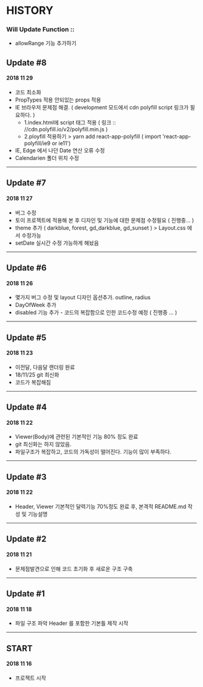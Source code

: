 # HISTORY

### Will Update Function ::

- allowRange 기능 추가하기

## Update #8
#### 2018 11 29
- 코드 최소화
- PropTypes 적용 안되있는 props 적용
- IE 브라우저 문제점 해결. ( development 모드에서 cdn polyfill script 링크가 필요하다. ) 
  - 1.index.html에 script 태그 적용 ( 링크 :: //cdn.polyfill.io/v2/polyfill.min.js )
  - 2.ployfill 적용하기 > yarn add react-app-polyfill ( import 'react-app-polyfill/ie9 or ie11')
- IE, Edge 에서 나던 Date 연산 오류 수정
- Calendarien 폴더 위치 수정
---

## Update #7
#### 2018 11 27
- 버그 수정
- 토이 프로젝트에 적용해 본 후 디자인 및 기능에 대한 문제점 수정필요 ( 진행중... )
- theme 추가 ( darkblue, forest, gd_darkblue, gd_sunset ) > Layout.css 에서 수정가능
- setDate 실시간 수정 가능하게 해놨음
---

## Update #6
#### 2018 11 26
- 몇가지 버그 수정 및 layout 디자인 옵션추가. outline, radius
- DayOfWeek 추가
- disabled 기능 추가 - 코드의 복잡함으로 인한 코드수정 예정 ( 진행중 ... )
---

## Update #5
#### 2018 11 23
- 이전달, 다음달 랜더링 완료
- 18/11/25 git 최신화
- 코드가 복잡해짐
---

## Update #4
#### 2018 11 22
- Viewer(Body)에 관련된 기본적인 기능 80% 정도 완료
- git 최신화는 하지 않았음.
- 파일구조가 복잡하고, 코드의 가독성이 떨어진다. 기능이 많이 부족하다.
---

## Update #3
#### 2018 11 22
- Header, Viewer 기본적인 달력기능 70%정도 완료 후, 본격적 README.md 작성 및 기능설명
---

## Update #2
#### 2018 11 21
- 문제점발견으로 인해 코드 초기화 후 새로운 구조 구축
---

## Update #1
#### 2018 11 18
- 파일 구조 파악 Header 를 포함한 기본틀 제작 시작
---

## START
#### 2018 11 16
- 프로젝트 시작